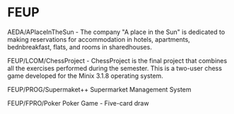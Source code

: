 # FEUP

AEDA/APlaceInTheSun - The company "A place in the Sun" is dedicated to making reservations for accommodation in hotels, apartments, bednbreakfast, flats, and rooms in sharedhouses.

FEUP/LCOM/ChessProject - ChessProject is the final project that combines all the exercises performed during the semester. This is a two-user chess game developed for the Minix 3.1.8 operating system.

FEUP/PROG/Supermaket++ Supermarket Management System

FEUP/FPRO/Poker Poker Game - Five-card draw 
	